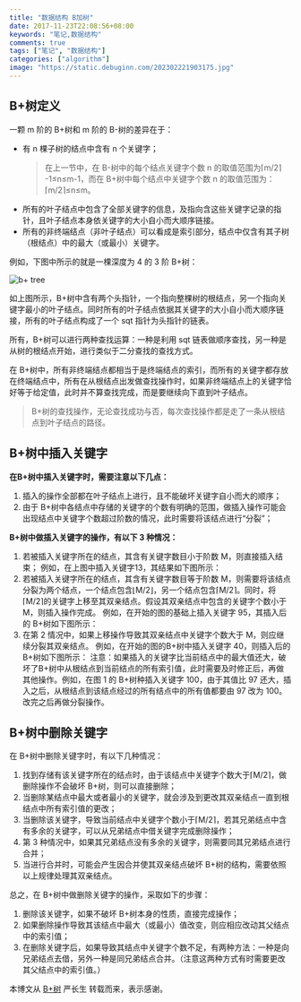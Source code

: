 ```yaml
---
title: "数据结构 B加树"
date: 2017-11-23T22:08:56+08:00
keywords: "笔记,数据结构"
comments: true
tags: ["笔记", "数据结构"]
categories: ["algorithm"]
image: "https://static.debuginn.com/202302221903175.jpg"
---
```


## B+树定义

一颗 m 阶的 B+树和 m 阶的 B-树的差异在于：

- 有 n 棵子树的结点中含有 n 个关键字；
    > 在上一节中，在 B-树中的每个结点关键字个数 n 的取值范围为⌈m/2⌉ -1≤n≤m-1，而在 B+树中每个结点中关键字个数 n 的取值范围为：⌈m/2⌉≤n≤m。 
- 所有的叶子结点中包含了全部关键字的信息，及指向含这些关键字记录的指针，且叶子结点本身依关键字的大小自小而大顺序链接。 
- 所有的非终端结点（非叶子结点）可以看成是索引部分，结点中仅含有其子树（根结点）中的最大（或最小）关键字。

例如，下图中所示的就是一棵深度为 4 的 3 阶 B+树：

![b+ tree](https://static.debuginn.com/202304142210301.png)

如上图所示，B+树中含有两个头指针，一个指向整棵树的根结点，另一个指向关键字最小的叶子结点。同时所有的叶子结点依据其关键字的大小自小而大顺序链接，所有的叶子结点构成了一个 sqt 指针为头指针的链表。

所有，B+树可以进行两种查找运算：一种是利用 sqt 链表做顺序查找，另一种是从树的根结点开始，进行类似于二分查找的查找方式。

在 B+树中，所有非终端结点都相当于是终端结点的索引，而所有的关键字都存放在终端结点中，所有在从根结点出发做查找操作时，如果非终端结点上的关键字恰好等于给定值，此时并不算查找完成，而是要继续向下直到叶子结点。

> B+树的查找操作，无论查找成功与否，每次查找操作都是走了一条从根结点到叶子结点的路径。

## B+树中插入关键字

**在B+树中插入关键字时，需要注意以下几点：**

1. 插入的操作全部都在叶子结点上进行，且不能破坏关键字自小而大的顺序； 
2. 由于 B+树中各结点中存储的关键字的个数有明确的范围，做插入操作可能会出现结点中关键字个数超过阶数的情况，此时需要将该结点进行“分裂”；

**B+树中做插入关键字的操作，有以下 3 种情况：**

1. 若被插入关键字所在的结点，其含有关键字数目小于阶数 M，则直接插入结束； 例如，在上图中插入关键字13，其结果如下图所示： 
2. 若被插入关键字所在的结点，其含有关键字数目等于阶数 M，则需要将该结点分裂为两个结点，一个结点包含⌊M/2⌋，另一个结点包含⌈M/2⌉。同时，将⌈M/2⌉的关键字上移至其双亲结点。假设其双亲结点中包含的关键字个数小于 M，则插入操作完成。 例如，在开始的图的基础上插入关键字 95，其插入后的 B+树如下图所示： 
3. 在第 2 情况中，如果上移操作导致其双亲结点中关键字个数大于 M，则应继续分裂其双亲结点。 例如，在开始的图的B+树中插入关键字 40，则插入后的 B+树如下图所示： 注意：如果插入的关键字比当前结点中的最大值还大，破坏了B+树中从根结点到当前结点的所有索引值，此时需要及时修正后，再做其他操作。例如，在图 1 的 B+树种插入关键字 100，由于其值比 97 还大，插入之后，从根结点到该结点经过的所有结点中的所有值都要由 97 改为 100。改完之后再做分裂操作。

## B+树中删除关键字

在 B+树中删除关键字时，有以下几种情况：

1. 找到存储有该关键字所在的结点时，由于该结点中关键字个数大于⌈M/2⌉，做删除操作不会破坏 B+树，则可以直接删除； 
2. 当删除某结点中最大或者最小的关键字，就会涉及到更改其双亲结点一直到根结点中所有索引值的更改； 
3. 当删除该关键字，导致当前结点中关键字个数小于⌈M/2⌉，若其兄弟结点中含有多余的关键字，可以从兄弟结点中借关键字完成删除操作； 
4. 第 3 种情况中，如果其兄弟结点没有多余的关键字，则需要同其兄弟结点进行合并； 
5. 当进行合并时，可能会产生因合并使其双亲结点破坏 B+树的结构，需要依照以上规律处理其双亲结点。

总之，在 B+树中做删除关键字的操作，采取如下的步骤：

1. 删除该关键字，如果不破坏 B+树本身的性质，直接完成操作； 
2. 如果删除操作导致其该结点中最大（或最小）值改变，则应相应改动其父结点中的索引值； 
3. 在删除关键字后，如果导致其结点中关键字个数不足，有两种方法：一种是向兄弟结点去借，另外一种是同兄弟结点合并。（注意这两种方式有时需要更改其父结点中的索引值。）

本博文从 [B+树](http://data.biancheng.net/view/61.html) 严长生 转载而来，表示感谢。
